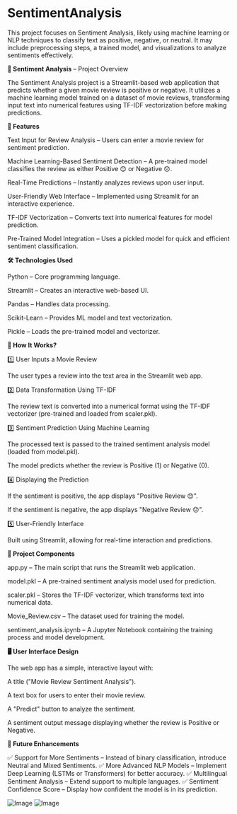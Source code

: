 # SentimentAnalysis
This project focuses on Sentiment Analysis, likely using machine learning or NLP techniques to classify text as positive, negative, or neutral. It may include preprocessing steps, a trained model, and visualizations to analyze sentiments effectively.


**📢 Sentiment Analysis** – Project Overview

The Sentiment Analysis project is a Streamlit-based web application that predicts whether a given movie review is positive or negative. It utilizes a machine learning model trained on a dataset of movie reviews, transforming input text into numerical features using TF-IDF vectorization before making predictions.

**🌟 Features**

Text Input for Review Analysis – Users can enter a movie review for sentiment prediction.

Machine Learning-Based Sentiment Detection – A pre-trained model classifies the review as either Positive 😊 or Negative 😞.

Real-Time Predictions – Instantly analyzes reviews upon user input.

User-Friendly Web Interface – Implemented using Streamlit for an interactive experience.

TF-IDF Vectorization – Converts text into numerical features for model prediction.

Pre-Trained Model Integration – Uses a pickled model for quick and efficient sentiment classification.

**🛠️ Technologies Used**

Python – Core programming language.

Streamlit – Creates an interactive web-based UI.

Pandas – Handles data processing.

Scikit-Learn – Provides ML model and text vectorization.

Pickle – Loads the pre-trained model and vectorizer.

**🚀 How It Works?**

1️⃣ User Inputs a Movie Review

The user types a review into the text area in the Streamlit web app.

2️⃣ Data Transformation Using TF-IDF

The review text is converted into a numerical format using the TF-IDF vectorizer (pre-trained and loaded from scaler.pkl).

3️⃣ Sentiment Prediction Using Machine Learning

The processed text is passed to the trained sentiment analysis model (loaded from model.pkl).

The model predicts whether the review is Positive (1) or Negative (0).

4️⃣ Displaying the Prediction

If the sentiment is positive, the app displays "Positive Review 😊".

If the sentiment is negative, the app displays "Negative Review 😞".

5️⃣ User-Friendly Interface

Built using Streamlit, allowing for real-time interaction and predictions.

**📂 Project Components**

app.py – The main script that runs the Streamlit web application.

model.pkl – A pre-trained sentiment analysis model used for prediction.

scaler.pkl – Stores the TF-IDF vectorizer, which transforms text into numerical data.

Movie_Review.csv – The dataset used for training the model.

sentiment_analysis.ipynb – A Jupyter Notebook containing the training process and model development.

**🖥️ User Interface Design**

The web app has a simple, interactive layout with:

A title ("Movie Review Sentiment Analysis").

A text box for users to enter their movie review.

A "Predict" button to analyze the sentiment.

A sentiment output message displaying whether the review is Positive or Negative.

**📌 Future Enhancements**

✅ Support for More Sentiments – Instead of binary classification, introduce Neutral and Mixed Sentiments.
✅ More Advanced NLP Models – Implement Deep Learning (LSTMs or Transformers) for better accuracy.
✅ Multilingual Sentiment Analysis – Extend support to multiple languages.
✅ Sentiment Confidence Score – Display how confident the model is in its prediction.

![Image](https://github.com/user-attachments/assets/a95fe2b7-4d4a-4bd5-a887-03ea3755a38b)
![Image](https://github.com/user-attachments/assets/e07e7ec4-9d7b-48ef-b244-7091d264ce2b)
